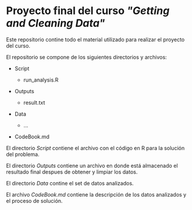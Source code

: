 # Proyecto final del curso *"Getting and Cleaning Data"*


Este repositorio contine todo el material utilizado para realizar el proyecto del
curso.

El repositorio se compone de los siguientes directorios y archivos:

- Script

  - run_analysis.R

- Outputs

  - result.txt

- Data

  - ...
  
- CodeBook.md


El directorio *Script* contiene el archivo con el código en R para la solución
del problema.

El directorio *Outputs* contiene un archivo en donde está almacenado el resultado 
final despues de obtener y limpiar los datos.

El directorio *Data* contine el set de datos analizados.

El archivo *CodeBook.md* contiene la descripción de los datos analizados y el 
proceso de solución. 